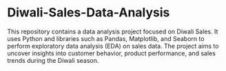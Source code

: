 # Diwali-Sales-Data-Analysis
This repository contains a data analysis project focused on Diwali Sales. It uses Python and libraries such as Pandas, Matplotlib, and Seaborn to perform exploratory data analysis (EDA) on sales data. The project aims to uncover insights into customer behavior, product performance, and sales trends during the Diwali season.
